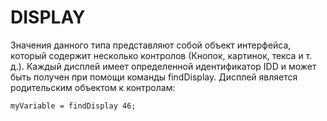 # DISPLAY
Значения данного типа представляют собой объект интерфейса, который содержит несколько контролов (Кнопок, картинок, текса и т. д.). Каждый дисплей имеет определенной идентификатор IDD и может быть получен при помощи команды findDisplay. Дисплей является родительским объектом к контролам:
```
myVariable = findDisplay 46;
```